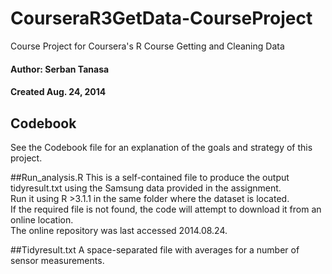 CourseraR3GetData-CourseProject
===============================

Course Project for Coursera's R Course Getting and Cleaning Data

#### Author: Serban Tanasa
#### Created Aug. 24, 2014

## Codebook
See the Codebook file for an explanation of the goals and strategy of this project.

##Run_analysis.R 
This is a self-contained file to produce the output tidyresult.txt using the Samsung data provided in the assignment.  
Run it using R >3.1.1 in the same folder where the dataset is located.   
If the required file is not found, the code will attempt to download it from an online location.  
The online repository was last accessed 2014.08.24.  

##Tidyresult.txt
A space-separated file with averages for a number of sensor measurements. 

